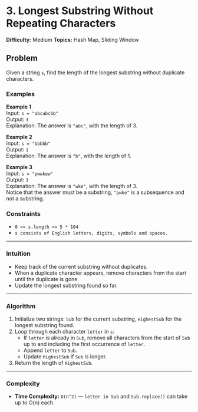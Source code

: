 # 3. Longest Substring Without Repeating Characters

**Difficulty:** Medium
**Topics:** Hash Map, Sliding Window

## Problem 

Given a string `s`, find the length of the longest substring without duplicate characters.

### Examples

**Example 1**  
Input: `s = "abcabcbb"`  
Output: `3`  
Explanation: The answer is `"abc"`, with the length of 3.

**Example 2**  
Input: `s = "bbbbb"`  
Output: `1`  
Explanation: The answer is `"b"`, with the length of 1.

**Example 3**  
Input: `s = "pwwkew"`  
Output: `3`  
Explanation: The answer is `"wke"`, with the length of 3.  
Notice that the answer must be a substring, `"pwke"` is a subsequence and not a substring.

### Constraints
- `0 <= s.length <= 5 * 104`
- `s consists of English letters, digits, symbols and spaces.`

---
### Intuition  

- Keep track of the current substring without duplicates.  
- When a duplicate character appears, remove characters from the start until the duplicate is gone.  
- Update the longest substring found so far.

---

### Algorithm 
1. Initialize two strings: `Sub` for the current substring, `HighestSub` for the longest substring found.  
2. Loop through each character `letter` in `s`:  
   - If `letter` is already in `Sub`, remove all characters from the start of `Sub` up to and including the first occurrence of `letter`.  
   - Append `letter` to `Sub`.  
   - Update `HighestSub` if `Sub` is longer.  
3. Return the length of `HighestSub`.

---

### Complexity
- **Time Complexity:** `O(n^2)` — `letter in Sub` and `Sub.replace()` can take up to O(n) each. 